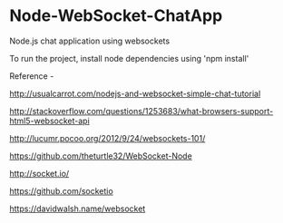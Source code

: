 # Node-WebSocket-ChatApp
Node.js chat application using websockets

To run the project, install node dependencies using 'npm install'

Reference - 

http://usualcarrot.com/nodejs-and-websocket-simple-chat-tutorial

http://stackoverflow.com/questions/1253683/what-browsers-support-html5-websocket-api

http://lucumr.pocoo.org/2012/9/24/websockets-101/

https://github.com/theturtle32/WebSocket-Node

http://socket.io/

https://github.com/socketio

https://davidwalsh.name/websocket

